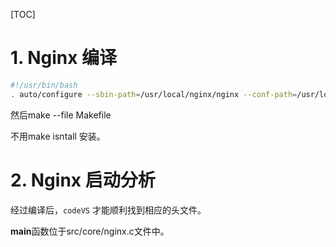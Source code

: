 [TOC]

# 1. Nginx 编译

```bash
#!/usr/bin/bash
. auto/configure --sbin-path=/usr/local/nginx/nginx --conf-path=/usr/local/nginx/nginx.conf --pid-path=/usr/local/nginx/nginx.pid  #--with-pcre=../pcre-8.43 --with-zlib=../zlib-1.2.11
```

然后make  --file Makefile

不用make isntall 安装。

# 2. Nginx 启动分析

经过编译后，`codeVS` 才能顺利找到相应的头文件。

**main**函数位于src/core/nginx.c文件中。

